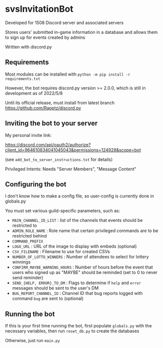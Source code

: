 # svsInvitationBot
Developed for 1508 Discord server and associated servers

Stores users' submitted in-game information in a database and allows them to sign up for events created by admins

Written with discord.py

## Requirements
Most modules can be installed with `python -m pip install -r requirements.txt`

However, the bot requires discord.py version >= 2.0.0, which is still in development as of 2022/5/8

Until its official release, must install from latest branch https://github.com/Rapptz/discord.py

## Inviting the bot to your server
My personal invite link: 

https://discord.com/api/oauth2/authorize?client_id=964610834041045043&permissions=124928&scope=bot

(see `add_bot_to_server_instructions.txt` for details)

Privileged Intents: Needs "Server Members", "Message Content" 

## Configuring the bot
I don't know how to make a config file, so user-config is currently done in globals.py

You must set various guild-specific parameters, such as: 

* `MAIN_CHANNEL_ID_LIST` : list of the channels that events should be restricted to 
* `ADMIN_ROLE_NAME` : Role name that certain privileged commands are to be restricted behind
* `COMMAND_PREFIX`
* `LOGO_URL` : URL of the image to display with embeds (optional)
* `CSV_FILENAME` : Filename to use for created CSVs
* `NUMBER_OF_LOTTO_WINNERS` : Number of attendees to select for lottery winnings
* `CONFIRM_MAYBE_WARNING_HOURS` : Number of hours before the event that users who signed up as "MAYBE" should be reminded (set to 0 to never send reminder)
* `SEND_{HELP, ERROR}_TO_DM` : Flags to determine if `help` and `error` messages should be sent to the user's DM
* `BUG_REPORT_CHANNEL_ID` : Channel ID that bug reports logged with command `bug` are sent to (optional)

## Running the bot
If this is your first time running the bot, first populate `globals.py` with the necessary variables, then run `reset_db.py` to create the databases

Otherwise, just run `main.py`

